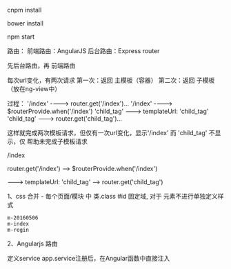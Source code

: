 cnpm install

bower install

npm start

路由：
前端路由：AngularJS
后台路由：Express router

先后台路由，再 前端路由


每次url变化，有两次请求
第一次：返回 主模板（容器）
第二次：返回 子模板（放在ng-view中）


过程：
'/index'  ----> router.get('/index')...
'/index'  ----> $routerProvide.when('/index')
'child_tag' ---> templateUrl: 'child_tag'
'child_tag' ---> router.get('child_tag')...

这样就完成两次模板请求，但仅有一次url变化，显示'/index'
而 'child_tag' 不显示，仅 帮助未完成子模板请求


/index

router.get('/index')  --> $routerProvide.when('/index')

---> templateUrl: 'child_tag'  --> router.get('child_tag')


1、css 合并 - 每个页面/模块 中 类.class #id 固定域, 对于 元素不进行单独定义样式

	m-20160506
	m-index
	m-regin
2、Angularjs 路由

定义service
app.service注册后，在Angular函数中直接注入
